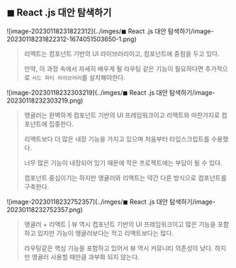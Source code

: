 ## ◼  React .js 대안 탐색하기 

![image-20230118231822312](../imges/◼  React .js 대안 탐색하기/image-20230118231822312-1674051503650-1.png)

> 리액트는 컴포넌트 기반의 UI 라이브러리이고, 컴포넌트에 중점을 두고 있다. 
>
> 만약, 이 과정 속에서 자세히 배우게 될 라우팅 같은 기능이 필요하다면 추가적으로 `서드 파티 라이브러리`를 설치해야한다. 



![image-20230118232303219](../imges/◼  React .js 대안 탐색하기/image-20230118232303219.png)

> 앵귤러는 완벽하게 컴포넌트 기반의 UI 프레임워크이고 리액트와 마찬가지로 컴포넌트에 집중한다. 
>
> 리액트보다 더 많은 내장 기능을 가지고 있으며 처음부터 타입스크립트를 수용했다. 
>
> 너무 많은 기능이 내장되어 있기 때문에 작은 프로젝트에는 부담이 될 수 있다. 
>
> 컴포넌트 중심이기는 하지만 앵귤러와 리액트는 약간 다른 방식으로 컴포넌트를 구축한다. 



![image-20230118232752357](../imges/◼  React .js 대안 탐색하기/image-20230118232752357.png)

> 앵귤러 + 리액트 | 뷰 역시 컴포넌트 기반의 UI 프레임워크이고 많은 기능을 포함하고 있지만 기능이 앵귤러보다는 적고 리액트보다는 많다. 
>
> 라우팅같은 핵심 기능을 포함하고 있어서 뷰 역시 커뮤니티 의존성이 낮다. 하지만 앵귤러 사용할 때만큼 과부화 되지 않는다.  